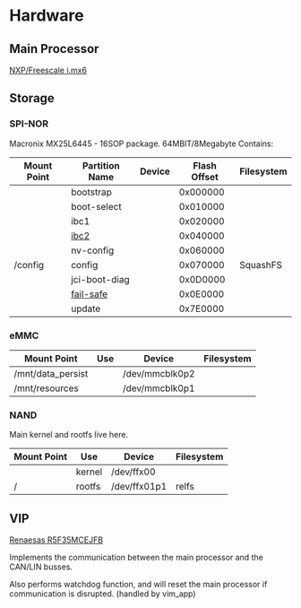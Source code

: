 # Hardware


## Main Processor
[NXP/Freescale i.mx6](pdf/IMX6DQRM.pdf)


## Storage

### SPI-NOR
Macronix MX25L6445 - 16SOP package. 64MBIT/8Megabyte
Contains:

| Mount Point | Partition Name                | Device | Flash Offset | Filesystem |
| ----------- | ----------------------------- | ------ | ------------ | ---------- |
|             | bootstrap                     |        | 0x000000     |
|             | boot-select                   |        | 0x010000     |
|             | ibc1                          |        | 0x020000     |
|             | [ibc2](failsafe-boot.md)      |        | 0x040000     |
|             | nv-config                     |        | 0x060000     |
| /config     | config                        |        | 0x070000     | SquashFS   |
|             | jci-boot-diag                 |        | 0x0D0000     |
|             | [fail-safe](failsafe-boot.md) |        | 0x0E0000     |
|             | update                        |        | 0x7E0000     |


### eMMC

| Mount Point       | Use | Device         | Filesystem |
| ----------------- | --- | -------------- | ---------- |
| /mnt/data_persist |     | /dev/mmcblk0p2 |            |
| /mnt/resources    |     | /dev/mmcblk0p1 |            |



### NAND

Main kernel and rootfs live here.

| Mount Point | Use    | Device       | Filesystem |
| ----------- | ------ | ------------ | ---------- |
|             | kernel | /dev/ffx00   |            |
| /           | rootfs | /dev/ffx01p1 | relfs      |


## VIP

[Renaesas R5F35MCEJFB](pdf/R5F35MCEJFB.pdf)

Implements the communication between the main processor and the CAN/LIN busses.

Also performs watchdog function, and will reset the main processor if communication is disrupted. (handled by vim_app)


